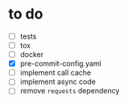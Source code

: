 # to do

- [ ] tests
- [ ] tox
- [ ] docker
- [x] pre-commit-config.yaml
- [ ] implement call cache
- [ ] implement async code
- [ ] remove `requests` dependency
